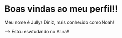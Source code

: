 # Boas vindas ao meu perfil!!

Meu nome é Jullya Diniz, mais conhecido como Noah!

--> Estou eswtudando no Alura!!
